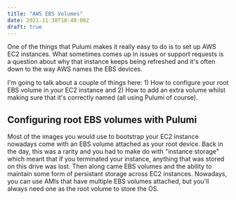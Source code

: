 ```yaml
---
title: "AWS EBS Volumes"
date: 2021-11-30T10:40:00Z
draft: true
---
```


One of the things that Pulumi makes it really easy to do is to set up AWS EC2 instances. What sometimes comes up in issues or support requests is a question about why that instance keeps being refreshed and it's often down to the way AWS names the EBS devices. 

I'm going to talk about a couple of things here: 1) How to configure your root EBS volume in your EC2 instance and 2) How to add an extra volume whilst making sure that it's correctly named (all using Pulumi of course).

<!--more-->

## Configuring root EBS volumes with Pulumi

Most of the images you would use to bootstrap your EC2 instance nowadays come with an EBS volume attached as your root device. Back in the day, this was a rarity and you had to make do with "instance storage" which meant that if you terminated your instance, anything that was stored on this drive was lost. Then along came EBS volumes and the ability to maintain some form of persistant storage across EC2 instances. Nowadays, you can use AMIs that have multiple EBS volumes attached, but you'll always need one as the root volume to store the OS. 

